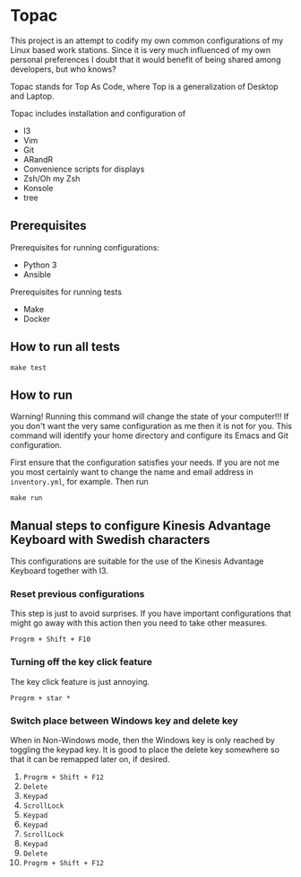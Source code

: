 # Topac

This project is an attempt to codify my own common configurations of
my Linux based work stations. Since it is very much influenced of my
own personal preferences I doubt that it would benefit of being shared
among developers, but who knows?

Topac stands for Top As Code, where Top is a
generalization of Desktop and Laptop.

Topac includes installation and configuration of

* I3
* Vim
* Git
* ARandR
* Convenience scripts for displays
* Zsh/Oh my Zsh
* Konsole
* tree

## Prerequisites

Prerequisites for running configurations:

* Python 3
* Ansible

Prerequisites for running tests

* Make
* Docker

## How to run all tests

    make test

## How to run

Warning! Running this command will change the state of your
computer!!! If you don't want the very same configuration as me then
it is not for you. This command will identify your home directory and
configure its Emacs and Git configuration.

First ensure that the configuration satisfies your needs. If you are not me
you most certainly want to change the name and email address in `inventory.yml`,
for example. Then run

    make run

## Manual steps to configure Kinesis Advantage Keyboard with Swedish characters

This configurations are suitable for the use of the Kinesis Advantage Keyboard
together with I3.

### Reset previous configurations

This step is just to avoid surprises. If you have important configurations that
might go away with this action then you need to take other measures.

`Progrm + Shift + F10`

### Turning off the key click feature

The key click feature is just annoying.

`Progrm + star *`

### Switch place between Windows key and delete key

When in Non-Windows mode, then the Windows key is only reached by toggling the
keypad key. It is good to place the delete key somewhere so that it can be
remapped later on, if desired.

1. `Progrm + Shift + F12`
1. `Delete`
1. `Keypad`
1. `ScrollLock`
1. `Keypad`
1. `Keypad`
1. `ScrollLock`
1. `Keypad`
1. `Delete`
1. `Progrm + Shift + F12`
